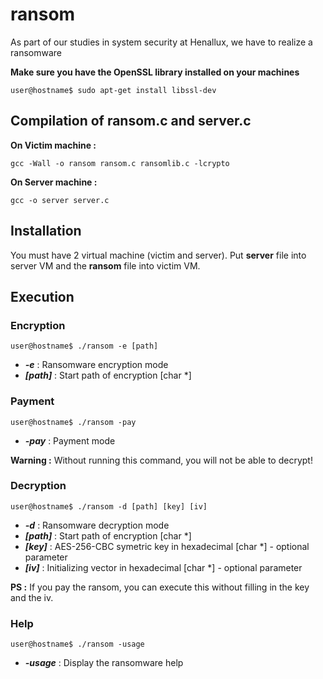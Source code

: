 # ransom

As part of our studies in system security at Henallux, we have to realize a ransomware


**Make sure you have the OpenSSL library installed on your machines**
```shell
user@hostname$ sudo apt-get install libssl-dev
```
## Compilation of ransom.c and server.c
**On Victim machine :**
```shell
gcc -Wall -o ransom ransom.c ransomlib.c -lcrypto
```
**On Server machine :**
```shell
gcc -o server server.c
```
## Installation
You must have 2 virtual machine (victim and server). Put **server** file into server VM and the **ransom** file into victim VM.

## Execution
### Encryption

```shell
user@hostname$ ./ransom -e [path]
```
- ***-e*** : Ransomware encryption mode
- ***[path]*** : Start path of encryption [char *]

### Payment

```shell
user@hostname$ ./ransom -pay
```
- ***-pay*** : Payment mode

**Warning :** Without running this command, you will not be able to decrypt!

### Decryption
```shell
user@hostname$ ./ransom -d [path] [key] [iv]
```
- ***-d*** : Ransomware decryption mode
- ***[path]*** : Start path of encryption [char *]
- ***[key]*** : AES-256-CBC symetric key in hexadecimal [char *] - optional parameter
- ***[iv]*** : Initializing vector in hexadecimal [char *] - optional parameter

**PS :** If you pay the ransom, you can execute this without filling in the key and the iv.
### Help

```shell
user@hostname$ ./ransom -usage
```
- ***-usage*** : Display the ransomware help
